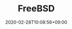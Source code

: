 ---
title: "FreeBSD"
date: 2020-02-28T10:08:56+09:00
description: "Os underdogs"
draft: false
collapsible: true
weight: 2
---